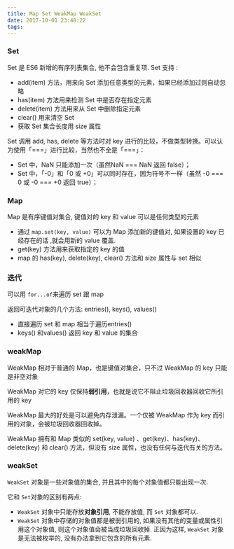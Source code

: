 ```yaml
---
title: Map Set WeakMap WeakSet
date: 2017-10-01 23:48:22
tags:
---
```


### Set

Set 是 ES6 新增的有序列表集合, 他不会包含重复项. Set 支持 :

- add(item) 方法，用来向 Set 添加任意类型的元素，如果已经添加过则自动忽略
- has(item) 方法用来检测 Set 中是否存在指定元素
- delete(item) 方法用来从 Set 中删除指定元素
- clear() 用来清空 Set
- 获取 Set 集合长度用 size 属性

Set 调用 add, has, delete 等方法时对 key 进行的比较，不做类型转换。可以认为使用「===」进行比较，当然也不全是「===」：

- Set 中，NaN 只能添加一次（虽然NaN === NaN 返回 false）；
- Set 中，「-0」和「0 或 +0」可以同时存在，因为符号不一样（虽然 -0 === 0 或 -0 === +0 返回 true）；

### Map

Map 是有序键值对集合, 键值对的 key 和 value 可以是任何类型的元素

- 通过 `map.set(key, value)` 可以为 Map 添加新的键值对, 如果设置的 key 已经存在的话 ,就会用新的 value 覆盖.
- get(key) 方法用来获取指定的 key 的值
- map 的 has(key), delete(key), clear() 方法和 size 属性与 set 相似

### 迭代

可以用 `for...of`来遍历 set 跟 map

返回可迭代对象的几个方法: entries(), keys(), values() 

- 直接遍历 set 和 map 相当于遍历entries()
- keys() 和values() 返回 key 和 value 的集合

### weakMap

WeakMap 相对于普通的 Map，也是键值对集合，只不过 WeakMap 的 key 只能是非空对象

WeakMap 对它的 key 仅保持**弱引用**，也就是说它不阻止垃圾回收器回收它所引用的 key

WeakMap 最大的好处是可以避免内存泄漏。一个仅被 WeakMap 作为 key 而引用的对象，会被垃圾回收器回收掉。

WeakMap 拥有和 Map 类似的 set(key, value) 、get(key)、has(key)、delete(key) 和 clear() 方法，但没有 size 属性，也没有任何与迭代有关的方法。

### weakSet

`WeakSet` 对象是一些对象值的集合, 并且其中的每个对象值都只能出现一次.

它和 `Set`对象的区别有两点:

- `WeakSet` 对象中只能存放**对象引用**, 不能存放值, 而 `Set` 对象都可以.
- `WeakSet` 对象中存储的对象值都是被弱引用的, 如果没有其他的变量或属性引用这个对象值, 则这个对象值会被当成垃圾回收掉. 正因为这样, `WeakSet` 对象是无法被枚举的, 没有办法拿到它包含的所有元素.
